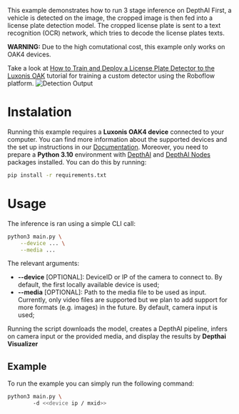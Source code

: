 This example demonstrates how to run 3 stage inference on DepthAI
First, a vehicle is detected on the image, the cropped image is then fed into a license plate detection model. The cropped license plate is sent to a text recognition (OCR) network, 
which tries to decode the license plates texts.

**WARNING:** Due to the high comutational cost, this example only works on OAK4 devices. 

Take a look at [How to Train and Deploy a License Plate Detector to the Luxonis OAK](https://blog.roboflow.com/oak-deploy-license-plate/) tutorial for training a custom detector using the Roboflow platform.
![Detection Output](output.gif)

# Instalation
Running this example requires a **Luxonis OAK4 device** connected to your computer. You can find more information about the supported devices and the set up instructions in our [Documentation](https://rvc4.docs.luxonis.com/hardware).
Moreover, you need to prepare a **Python 3.10** environment with [DepthAI](https://pypi.org/project/depthai/) and [DepthAI Nodes](https://pypi.org/project/depthai-nodes/) packages installed. You can do this by running:
```bash
pip install -r requirements.txt
```

# Usage
The inference is ran using a simple CLI call:
```bash
python3 main.py \
    --device ... \
    --media ...
```

The relevant arguments:
- **--device** [OPTIONAL]: DeviceID or IP of the camera to connect to.
By default, the first locally available device is used;
- **--media** [OPTIONAL]: Path to the media file to be used as input. 
Currently, only video files are supported but we plan to add support for more formats (e.g. images) in the future.
By default, camera input is used;

Running the script downloads the model, creates a DepthAI pipeline, infers on camera input or the provided media, and display the results by **Depthai Visualizer**

## Example
To run the example you can simply run the following command:
```bash
python3 main.py \ 
        -d <<device ip / mxid>>
```
